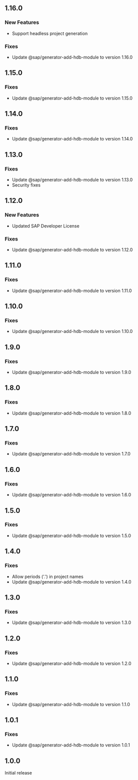 ## 1.16.0

### New Features
- Support headless project generation

### Fixes
- Update @sap/generator-add-hdb-module to version 1.16.0

## 1.15.0

### Fixes
- Update @sap/generator-add-hdb-module to version 1.15.0

## 1.14.0

### Fixes
- Update @sap/generator-add-hdb-module to version 1.14.0

## 1.13.0

### Fixes
- Update @sap/generator-add-hdb-module to version 1.13.0
- Security fixes

## 1.12.0

### New Features
- Updated SAP Developer License

### Fixes
- Update @sap/generator-add-hdb-module to version 1.12.0

## 1.11.0

### Fixes
- Update @sap/generator-add-hdb-module to version 1.11.0

## 1.10.0

### Fixes
- Update @sap/generator-add-hdb-module to version 1.10.0

## 1.9.0

### Fixes
- Update @sap/generator-add-hdb-module to version 1.9.0

## 1.8.0

### Fixes
- Update @sap/generator-add-hdb-module to version 1.8.0

## 1.7.0

### Fixes
- Update @sap/generator-add-hdb-module to version 1.7.0

## 1.6.0

### Fixes
- Update @sap/generator-add-hdb-module to version 1.6.0

## 1.5.0

### Fixes
- Update @sap/generator-add-hdb-module to version 1.5.0

## 1.4.0

### Fixes
- Allow periods ('.') in project names
- Update @sap/generator-add-hdb-module to version 1.4.0

## 1.3.0

### Fixes
- Update @sap/generator-add-hdb-module to version 1.3.0

## 1.2.0

### Fixes
- Update @sap/generator-add-hdb-module to version 1.2.0

## 1.1.0

### Fixes
- Update @sap/generator-add-hdb-module to version 1.1.0

## 1.0.1

### Fixes
- Update @sap/generator-add-hdb-module to version 1.0.1

## 1.0.0

Initial release